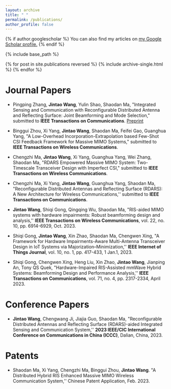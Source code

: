 ```yaml
---
layout: archive
title: " "
permalink: /publications/
author_profile: false
---
```


{% if author.googlescholar %}
  You can also find my articles on <u><a href="{{author.googlescholar}}">my Google Scholar profile</a>.</u>
{% endif %}

{% include base_path %}

{% for post in site.publications reversed %}
  {% include archive-single.html %}
{% endfor %}


# Journal Papers

- Pingping Zhang, **Jintao Wang**, Yulin Shao, Shaodan Ma, "Integrated Sensing and Communication with Reconfigurable Distributed Antenna and Reflecting Surface: Joint Beamforming and Mode Selection," submitted to **IEEE Transactions on Communications**. [Preprint](https://arxiv.org/abs/2401.05182)

- Binggui Zhou, Xi Yang, **Jintao Wang**, Shaodan Ma, Feifei Gao, Guanghua Yang, "A Low-Overhead Incorporation-Extrapolation based Few-Shot CSI Feedback Framework for Massive MIMO Systems," submitted to **IEEE Transactions on Wireless Communications**.

- Chengzhi Ma, **Jintao Wang**, Xi Yang, Guanghua Yang, Wei Zhang, Shaodan Ma, "RDARS Empowered Massive MIMO System: Two-Timescale Transceiver Design with Imperfect CSI," submitted to **IEEE Transactions on Wireless Communications**.


- Chengzhi Ma, Xi Yang, **Jintao Wang**, Guanghua Yang, Shaodan Ma, "Reconfigurable Distributed Antennas and Reflecting Surface (RDARS): A New Architecture for Wireless Communications,'' submitted to **IEEE Transactions on Communications**.  


- **Jintao Wang**, Shiqi Gong, Qingqing Wu, Shaodan Ma, "RIS-aided MIMO systems with hardware impairments: Robust beamforming design and analysis,'' **IEEE Transactions on Wireless Communications**, vol. 22, no. 10, pp. 6914-6929, Oct. 2023.  

- Shiqi Gong, **Jintao Wang**, Xin Zhao, Shaodan Ma, Chengwen Xing, "A Framework for Hardware Impairments-Aware Multi-Antenna Transceiver Design in IoT Systems via Majorization–Minimization,'' **IEEE Internet of Things Journal**, vol. 10, no. 1, pp. 417-433, 1 Jan.1, 2023.  

- Shiqi Gong, Chengwen Xing, Heng Liu, Xin Zhao, **Jintao Wang**, Jianping An, Tony QS Quek, "Hardware-Impaired RIS-Assisted mmWave Hybrid Systems: Beamforming Design and Performance Analysis,'' **IEEE Transactions on Communications**, vol. 71, no. 4, pp. 2317-2334, April 2023.     

# Conference Papers

- **Jintao Wang**, Chengwang Ji, Jiajia Guo, Shaodan Ma, "Reconfigurable Distributed Antennas and Reflecting Surface (RDARS)-aided Integrated Sensing and Communication System,'' **2023 IEEE/CIC International Conference on Communications in China (ICCC)**, Dalian, China, 2023.  

# Patents

- Shaodan Ma, Xi Yang, Chengzhi Ma, Binggui Zhou, **Jintao Wang**. "A Distributed Hybrid RIS Enhanced Massive MIMO Wireless Communication System,'' Chinese Patent Application, Feb. 2023.









